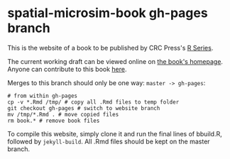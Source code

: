 spatial-microsim-book gh-pages branch
=====================

This is the website of a book to be published by CRC Press's
[R Series](http://www.crcpress.com/browse/series/crctherser).

The current working draft can be viewed online on
[the book's homepage](http://robinlovelace.net/spatial-microsim-book/).
Anyone can contribute to this book [here](https://github.com/Robinlovelace/spatial-microsim-book/edit/master/book-cambridge.Rmd).

Merges to this branch should only be one way: `master -> gh-pages`:

```
# from within gh-pages
cp -v *.Rmd /tmp/ # copy all .Rmd files to temp folder
git checkout gh-pages # switch to website branch
mv /tmp/*.Rmd . # move copied files
rm book.* # remove book files
```

To compile this website, simply clone it and run the final lines
of bbuild.R, followed by 
`jekyll-build`. All .Rmd files should be kept on the master branch.


